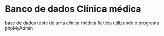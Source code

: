 # Banco de dados Clínica médica
base de dados  teste de uma clínica médica fictícia utilizando o programa phpMyAdmin

